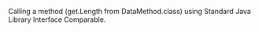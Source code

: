 Calling a method (get.Length from DataMethod.class) using Standard Java Library Interface Comparable.